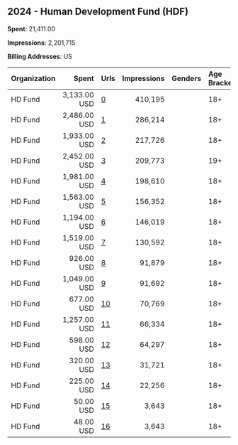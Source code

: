 ## 2024 - Human Development Fund (HDF) 
**Spent**: 21,411.00

**Impressions**: 2,201,715

**Billing Addresses**: US

|Organization|Spent|Urls|Impressions|Genders|Age Brackets|Country Codes|
|:---|---:|:---|---:|:---|:---|:---|
|HD Fund|3,133.00 USD|[0](https://www.snap.com/political-ads/asset/04e8223e193edbedb7f5bcac7a934477d1165424fb388566ca70d3e0499b4eae?mediaType=jpg)|410,195||18+|united states|
|HD Fund|2,486.00 USD|[1](https://www.snap.com/political-ads/asset/3fd3ad4c0f03d392e3030a5261ed560126336dd255bc1e77550e48a845059fe4?mediaType=mp4)|286,214||18+|united states|
|HD Fund|1,933.00 USD|[2](https://www.snap.com/political-ads/asset/371468066240524a631232786675867300c51afd8b01379a8be56c133256963c?mediaType=png)|217,726||18+|united states|
|HD Fund|2,452.00 USD|[3](https://www.snap.com/political-ads/asset/9611bb8350733b642157674bde59b2c93f33e4ddb932ac6916122fe2196a2acc?mediaType=mp4)|209,773||19+|united states|
|HD Fund|1,981.00 USD|[4](https://www.snap.com/political-ads/asset/52f873ce82034c0cab1b44fee3bc82996a6c7bacee8ef319c620d2face88c716?mediaType=png)|198,610||18+|united states|
|HD Fund|1,563.00 USD|[5](https://www.snap.com/political-ads/asset/ba9340e8d0e5e9a7531f3680f1910d2c14eec663ef0aab08b13d1bd9e2fed6e7?mediaType=png)|156,352||18+|united states|
|HD Fund|1,194.00 USD|[6](https://www.snap.com/political-ads/asset/04e8223e193edbedb7f5bcac7a934477d1165424fb388566ca70d3e0499b4eae?mediaType=jpg)|146,019||18+|united states|
|HD Fund|1,519.00 USD|[7](https://www.snap.com/political-ads/asset/582bfd3bdabd809d3927cd461d76fb403f036d363e109819dd56330d663effa8?mediaType=jpg)|130,592||18+|united states|
|HD Fund|926.00 USD|[8](https://www.snap.com/political-ads/asset/cf55eb523141308728ddef3da028b9776d2fa6c0621ba1874df3bc9d0abbaeee?mediaType=png)|91,879||18+|united states|
|HD Fund|1,049.00 USD|[9](https://www.snap.com/political-ads/asset/03f7bb81be2cefb20e5c547d7cd1ee33c355751196bd682a38c6e50f603015f4?mediaType=png)|91,692||18+|united states|
|HD Fund|677.00 USD|[10](https://www.snap.com/political-ads/asset/265e9b48b98254038c45b288393652f26b9863c91c40ed4231f9fac148824357?mediaType=png)|70,769||18+|united states|
|HD Fund|1,257.00 USD|[11](https://www.snap.com/political-ads/asset/582bfd3bdabd809d3927cd461d76fb403f036d363e109819dd56330d663effa8?mediaType=jpg)|66,334||18+|united states|
|HD Fund|598.00 USD|[12](https://www.snap.com/political-ads/asset/f3ef128f363aa806e272713a93b546c1f525893c2d7ce64c7e0e6a9c4f5da755?mediaType=png)|64,297||18+|united states|
|HD Fund|320.00 USD|[13](https://www.snap.com/political-ads/asset/6cef6cf417603121fe9b3e781c1d5d4d9e34b3f0186ab975a29bd2a01a3e37f4?mediaType=png)|31,721||18+|united states|
|HD Fund|225.00 USD|[14](https://www.snap.com/political-ads/asset/6cef6cf417603121fe9b3e781c1d5d4d9e34b3f0186ab975a29bd2a01a3e37f4?mediaType=png)|22,256||18+|united states|
|HD Fund|50.00 USD|[15](https://www.snap.com/political-ads/asset/c2df09dfc4d25df28cface6d84698d24b292d9f61933d2372c32e37483576b57?mediaType=png)|3,643||18+|united states|
|HD Fund|48.00 USD|[16](https://www.snap.com/political-ads/asset/c2df09dfc4d25df28cface6d84698d24b292d9f61933d2372c32e37483576b57?mediaType=png)|3,643||18+|united states|
